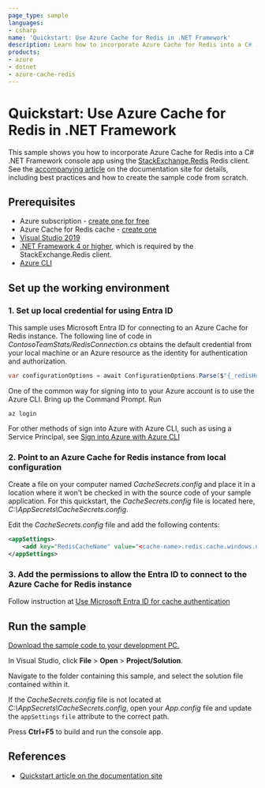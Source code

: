 ```yaml
---
page_type: sample
languages:
- csharp
name: 'Quickstart: Use Azure Cache for Redis in .NET Framework'
description: Learn how to incorporate Azure Cache for Redis into a C# .NET Framework console app using the StackExchange.Redis Redis client.
products:
- azure
- dotnet
- azure-cache-redis
---
```

# Quickstart: Use Azure Cache for Redis in .NET Framework

This sample shows you how to incorporate Azure Cache for Redis into a C# .NET Framework console app using the [StackExchange.Redis](https://github.com/StackExchange/StackExchange.Redis) Redis client. See the [accompanying article](https://docs.microsoft.com/azure/azure-cache-for-redis/cache-dotnet-how-to-use-azure-redis-cache) on the documentation site for details, including best practices and how to create the sample code from scratch.

## Prerequisites

- Azure subscription - [create one for free](https://azure.microsoft.com/free/)
- Azure Cache for Redis cache - [create one](https://docs.microsoft.com/azure/azure-cache-for-redis/quickstart-create-redis)
- [Visual Studio 2019](https://www.visualstudio.com/downloads/)
- [.NET Framework 4 or higher](https://www.microsoft.com/net/download/dotnet-framework-runtime), which is required by the StackExchange.Redis client.
- [Azure CLI](https://learn.microsoft.com/en-us/cli/azure/install-azure-cli)

## Set up the working environment

### 1. Set up local credential for using Entra ID
This sample uses Microsoft Entra ID for connecting to an Azure Cache for Redis instance.
The following line of code in *ContosoTeamStats/RedisConnection.cs* obtains the default credential from your local machine or an Azure resource as the identity for authentication and authorization.

```csharp
var configurationOptions = await ConfigurationOptions.Parse($"{_redisHostName}:6380").ConfigureForAzureWithTokenCredentialAsync(new DefaultAzureCredential());
```

One of the common way for signing into to your Azure account is to use the Azure CLI. Bring up the Command Prompt. Run

```cli
az login
```

For other methods of sign into Azure with Azure CLI, such as using a Service Principal, see [Sign into Azure with Azure CLI](https://learn.microsoft.com/cli/azure/authenticate-azure-cli)

### 2. Point to an Azure Cache for Redis instance from local configuration

Create a file on your computer named *CacheSecrets.config* and place it in a location where it won't be checked in with the source code of your sample application. For this quickstart, the *CacheSecrets.config* file is located here, *C:\AppSecrets\CacheSecrets.config*.

Edit the *CacheSecrets.config* file and add the following contents:

```xml
<appSettings>
    <add key="RedisCacheName" value="<cache-name>.redis.cache.windows.net"/>
</appSettings>
```

### 3. Add the permissions to allow the Entra ID to connect to the Azure Cache for Redis instance
Follow instruction at [Use Microsoft Entra ID for cache authentication](https://learn.microsoft.com/azure/azure-cache-for-redis/cache-azure-active-directory-for-authentication)


## Run the sample

[Download the sample code to your development PC.](/README.md#get-the-samples)

In Visual Studio, click **File** > **Open** > **Project/Solution**.

Navigate to the folder containing this sample, and select the solution file contained within it.

If the *CacheSecrets.config* file is not located at *C:\AppSecrets\CacheSecrets.config*, open your *App.config* file and update the `appSettings` `file` attribute to the correct path.

Press **Ctrl+F5** to build and run the console app.

## References

* [Quickstart article on the documentation site](https://docs.microsoft.com/azure/azure-cache-for-redis/cache-dotnet-how-to-use-azure-redis-cache)
